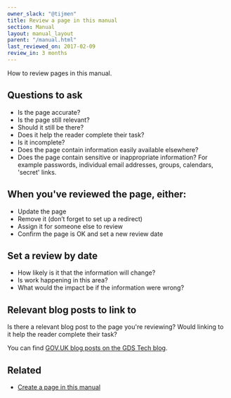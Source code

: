 ```yaml
---
owner_slack: "@tijmen"
title: Review a page in this manual
section: Manual
layout: manual_layout
parent: "/manual.html"
last_reviewed_on: 2017-02-09
review_in: 3 months
---
```


How to review pages in this manual.

## Questions to ask

- Is the page accurate?
- Is the page still relevant?
- Should it still be there?
- Does it help the reader complete their task?
- Is it incomplete?
- Does the page contain information easily available elsewhere?
- Does the page contain sensitive or inappropriate information? For example passwords, individual email addresses, groups, calendars, 'secret' links.

## When you've reviewed the page, either:

- Update the page
- Remove it (don’t forget to set up a redirect)
- Assign it for someone else to review
- Confirm the page is OK and set a new review date

## Set a review by date

- How likely is it that the information will change?
- Is work happening in this area?
- What would the impact be if the information were wrong?

## Relevant blog posts to link to

Is there a relevant blog post to the page you're reviewing? Would linking to it help the reader complete their task?

You can find [GOV.UK blog posts on the  GDS Tech blog](https://gdstechnology.blog.gov.uk/category/gov-uk/).

## Related

- [Create a page in this manual](/manual/create-page.html)
